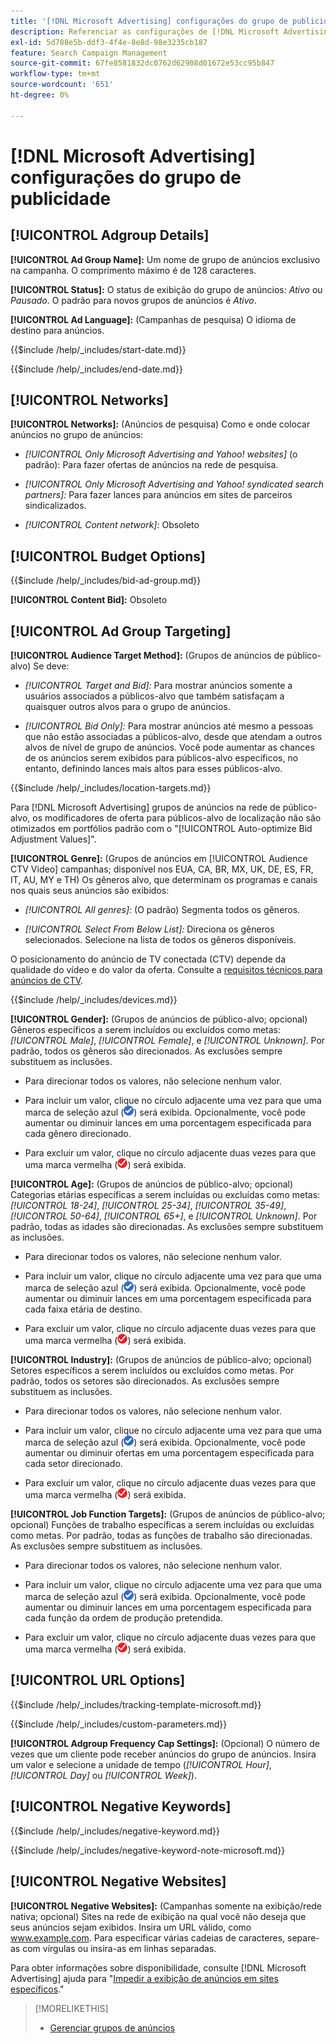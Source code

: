 ```yaml
---
title: '[!DNL Microsoft Advertising] configurações do grupo de publicidade'
description: Referenciar as configurações de [!DNL Microsoft Advertising] grupos de publicidade.
exl-id: 5d788e5b-ddf3-4f4e-8e8d-98e3235cb187
feature: Search Campaign Management
source-git-commit: 67fe8581832dc0762d62908d01672e53cc95b847
workflow-type: tm+mt
source-wordcount: '651'
ht-degree: 0%

---
```


# [!DNL Microsoft Advertising] configurações do grupo de publicidade

## [!UICONTROL Adgroup Details]

**[!UICONTROL Ad Group Name]:** Um nome de grupo de anúncios exclusivo na campanha. O comprimento máximo é de 128 caracteres.

**[!UICONTROL Status]:** O status de exibição do grupo de anúncios: *Ativo* ou *Pausado*. O padrão para novos grupos de anúncios é *Ativo*.

**[!UICONTROL Ad Language]:** (Campanhas de pesquisa) O idioma de destino para anúncios.

<!-- **[!UICONTROL Start Date]:** -->

{{$include /help/_includes/start-date.md}}

<!-- **[!UICONTROL End Date]:** -->

{{$include /help/_includes/end-date.md}}

## [!UICONTROL Networks]

**[!UICONTROL Networks]:** (Anúncios de pesquisa) Como e onde colocar anúncios no grupo de anúncios:

* *[!UICONTROL Only Microsoft Advertising and Yahoo! websites]* (o padrão): Para fazer ofertas de anúncios na rede de pesquisa.

* *[!UICONTROL Only Microsoft Advertising and Yahoo! syndicated search partners]:* Para fazer lances para anúncios em sites de parceiros sindicalizados.

* *[!UICONTROL Content network]:* Obsoleto

## [!UICONTROL Budget Options]

<!-- **[!UICONTROL Bid]:** -->

{{$include /help/_includes/bid-ad-group.md}}

**[!UICONTROL Content Bid]:** Obsoleto

## [!UICONTROL Ad Group Targeting]

**[!UICONTROL Audience Target Method]:** (Grupos de anúncios de público-alvo) Se deve:

* *[!UICONTROL Target and Bid]:* Para mostrar anúncios somente a usuários associados a públicos-alvo que também satisfaçam a quaisquer outros alvos para o grupo de anúncios.

* *[!UICONTROL Bid Only]:* Para mostrar anúncios até mesmo a pessoas que não estão associadas a públicos-alvo, desde que atendam a outros alvos de nível de grupo de anúncios. Você pode aumentar as chances de os anúncios serem exibidos para públicos-alvo específicos, no entanto, definindo lances mais altos para esses públicos-alvo.

<!-- **[!UICONTROL Location Target]:** -->

{{$include /help/_includes/location-targets.md}}

Para [!DNL Microsoft Advertising] grupos de anúncios na rede de público-alvo, os modificadores de oferta para públicos-alvo de localização não são otimizados em portfólios padrão com o &quot;[!UICONTROL Auto-optimize Bid Adjustment Values]&quot;.

**[!UICONTROL Genre]:** (Grupos de anúncios em [!UICONTROL Audience CTV Video] campanhas; disponível nos EUA, CA, BR, MX, UK, DE, ES, FR, IT, AU, MY e TH<!-- Should that go in the campaign sub-type description instead, or is this applicable for this feature only? -->) Os gêneros alvo, que determinam os programas e canais nos quais seus anúncios são exibidos:

* *[!UICONTROL All genres]:* (O padrão) Segmenta todos os gêneros.

* *[!UICONTROL Select From Below List]:* Direciona os gêneros selecionados. Selecione na lista de todos os gêneros disponíveis.

O posicionamento do anúncio de TV conectada (CTV) depende da qualidade do vídeo e do valor da oferta. Consulte a [requisitos técnicos para anúncios de CTV](https://help.ads.microsoft.com/#apex/ads/en/60102/0/#TechnicalRequirements).

<!-- **[!UICONTROL Devices]:** -->

{{$include /help/_includes/devices.md}}

**[!UICONTROL Gender]:** (Grupos de anúncios de público-alvo; opcional) Gêneros específicos a serem incluídos ou excluídos como metas: *[!UICONTROL Male]*, *[!UICONTROL Female]*, e *[!UICONTROL Unknown]*. Por padrão, todos os gêneros são direcionados. As exclusões sempre substituem as inclusões.

* Para direcionar todos os valores, não selecione nenhum valor.

* Para incluir um valor, clique no círculo adjacente uma vez para que uma marca de seleção azul (![Incluir](/help/search-social-commerce/assets/include.png "Incluir")) será exibida. Opcionalmente, você pode aumentar ou diminuir lances em uma porcentagem especificada para cada gênero direcionado.

* Para excluir um valor, clique no círculo adjacente duas vezes para que uma marca vermelha (![Excluir](/help/search-social-commerce/assets/exclude.png "Excluir")) será exibida.

**[!UICONTROL Age]:** (Grupos de anúncios de público-alvo; opcional) Categorias etárias específicas a serem incluídas ou excluídas como metas: *[!UICONTROL 18-24]*, *[!UICONTROL 25-34]*, *[!UICONTROL 35-49]*, *[!UICONTROL 50-64]*, *[!UICONTROL 65+]*, e *[!UICONTROL Unknown]*. Por padrão, todas as idades são direcionadas. As exclusões sempre substituem as inclusões.

* Para direcionar todos os valores, não selecione nenhum valor.

* Para incluir um valor, clique no círculo adjacente uma vez para que uma marca de seleção azul (![Incluir](/help/search-social-commerce/assets/include.png "Incluir")) será exibida. Opcionalmente, você pode aumentar ou diminuir lances em uma porcentagem especificada para cada faixa etária de destino.

* Para excluir um valor, clique no círculo adjacente duas vezes para que uma marca vermelha (![Excluir](/help/search-social-commerce/assets/exclude.png "Excluir")) será exibida.

**[!UICONTROL Industry]:** (Grupos de anúncios de público-alvo; opcional) Setores específicos a serem incluídos ou excluídos como metas. Por padrão, todos os setores são direcionados. As exclusões sempre substituem as inclusões.

* Para direcionar todos os valores, não selecione nenhum valor.

* Para incluir um valor, clique no círculo adjacente uma vez para que uma marca de seleção azul (![Incluir](/help/search-social-commerce/assets/include.png "Incluir")) será exibida. Opcionalmente, você pode aumentar ou diminuir ofertas em uma porcentagem especificada para cada setor direcionado.

* Para excluir um valor, clique no círculo adjacente duas vezes para que uma marca vermelha (![Excluir](/help/search-social-commerce/assets/exclude.png "Excluir")) será exibida.

**[!UICONTROL Job Function Targets]:** (Grupos de anúncios de público-alvo; opcional) Funções de trabalho específicas a serem incluídas ou excluídas como metas. Por padrão, todas as funções de trabalho são direcionadas. As exclusões sempre substituem as inclusões.

* Para direcionar todos os valores, não selecione nenhum valor.

* Para incluir um valor, clique no círculo adjacente uma vez para que uma marca de seleção azul (![Incluir](/help/search-social-commerce/assets/include.png "Incluir")) será exibida. Opcionalmente, você pode aumentar ou diminuir lances em uma porcentagem especificada para cada função da ordem de produção pretendida.

* Para excluir um valor, clique no círculo adjacente duas vezes para que uma marca vermelha (![Excluir](/help/search-social-commerce/assets/exclude.png "Excluir")) será exibida.

## [!UICONTROL URL Options]

<!-- **[!UICONTROL Tracking Template]:** -->

{{$include /help/_includes/tracking-template-microsoft.md}}

<!-- **[!UICONTROL Custom Parameters]:** -->

{{$include /help/_includes/custom-parameters.md}}

**[!UICONTROL Adgroup Frequency Cap Settings]:** (Opcional) O número de vezes que um cliente pode receber anúncios do grupo de anúncios. Insira um valor e selecione a unidade de tempo (*[!UICONTROL Hour]*, *[!UICONTROL Day]* ou *[!UICONTROL Week]*).

## [!UICONTROL Negative Keywords]

<!-- **[!UICONTROL Negative Keywords]:** -->

{{$include /help/_includes/negative-keyword.md}}

<!-- Note for **[!UICONTROL Negative Keywords]:** -->

{{$include /help/_includes/negative-keyword-note-microsoft.md}}

## [!UICONTROL Negative Websites]

**[!UICONTROL Negative Websites]:** (Campanhas somente na exibição/rede nativa; opcional) Sites na rede de exibição na qual você não deseja que seus anúncios sejam exibidos. Insira um URL válido, como www.example.com. Para especificar várias cadeias de caracteres, separe-as com vírgulas ou insira-as em linhas separadas.

Para obter informações sobre disponibilidade, consulte [!DNL Microsoft Advertising] ajuda para &quot;[Impedir a exibição de anúncios em sites específicos](https://help.ads.microsoft.com/#apex/bae/en/14061/0).&quot;

>[!MORELIKETHIS]
>
>* [Gerenciar grupos de anúncios](/help/search-social-commerce/campaign-management/campaigns/ad-group-manage.md)
